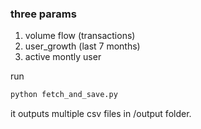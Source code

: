 ### three params

1. volume flow (transactions)
2. user_growth (last 7 months)
3. active montly user

run

```bash
python fetch_and_save.py
```

it outputs multiple csv files in /output folder.
